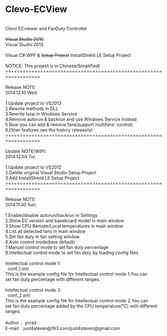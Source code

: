Clevo-ECView
============
<br />
Clevo ECviewer and FanDuty Controller<br />
<br />
<del>Visual Studio 2010</del><br />
Visual Studio 2013<br />
<br />
Visual C# WPF &amp; <del>Setup Project</del> InstallShield LE Setup Project<br />
<br />
NOTICE: This project is in Chinese(Simplified)<br />
==================================================================<br />
<br />
Release NOTE:<br />
2014.12.10 Wed.<br />
<br />
1.Update project to VS2013<br />
2.Rewrite methods in DLL<br />
3.Rewrite loop in Windows Service<br />
4.Remove autorun &amp; backrun and use Windows Service instead<br />
5.Now you can add &amp; remove fans(support multifans' control)<br />
6.Other features see the history release(s)<br />
==================================================================<br />
<br />
Update NOTE(WIP):<br />
2014.12.04 Tur.<br />
<br />
1.Update project to VS2012<br />
2.Delete original Visual Studio Setup Project<br />
3.Add InstallShield LE Setup Project<br />
==================================================================<br />
<br />
Release NOTE:<br />
2014.11.30 Sun.<br />
<br />
1.Enable/disable autorun/backrun in Settings<br />
2.Show EC version and baseboard model in main window<br />
3.Show CPU Remote/Local temperatures in main window<br />
4.List all detected fans in main window<br />
5.Set fan duty in fan setting window<br />
6.Auto control mode(bios default)<br />
7.Manuel control mode to set fan duty percentage<br />
8.Intellectual control mode to set fan duty by loading config files<br />
<br />
Intellectual control mode 1:<br />
<span style="white-space:pre">	</span>conf_1.xml<br />
This is the example config file for Intellectual control mode 1.You can<br />
set fan duty percentage with different ranges.<br />
<br />
Intellectual control mode 2:<br />
<span style="white-space:pre">	</span>conf_2.xml<br />
This is the example config file for Intellectual control mode 2.You can<br />
set fan duty percentage added by the CPU temperature(℃) with different<br />
ranges.<br />
<br />
Author： ycrad<br />
E-mail:<span style="white-space:pre">	</span>just4steven@163.com/just4steven@gmail.com